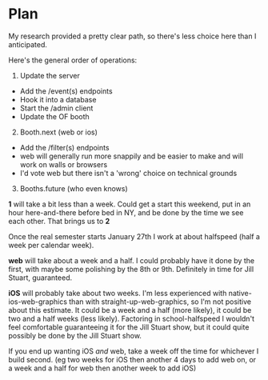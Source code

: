 # Plan

My research provided a pretty clear path, so there's less choice here than I anticipated.

Here's the general order of operations:

1. Update the server
  * Add the /event(s) endpoints
  * Hook it into a database
  * Start the /admin client
  * Update the OF booth
2. Booth.next (web or ios)
  * Add the /filter(s) endpoints
  * web will generally run more snappily and be easier to make and will work on walls or browsers
  * I'd vote web but there isn't a 'wrong' choice on technical grounds
3. Booths.future (who even knows)

**1** will take a bit less than a week. Could get a start this weekend, put in an hour here-and-there before bed in NY, and be done by the time we see each other. That brings us to **2**

Once the real semester starts January 27th I work at about halfspeed (half a week per calendar week).

**web** will take about a week and a half. I could probably have it done by the first, with maybe some polishing by the 8th or 9th. Definitely in time for Jill Stuart, guaranteed.

**iOS** will probably take about two weeks. I'm less experienced with native-ios-web-graphics than with straight-up-web-graphics, so I'm not positive about this estimate. It could be a week and a half (more likely), it could be two and a half weeks (less likely). Factoring in school-halfspeed I wouldn't feel comfortable guaranteeing it for the Jill Stuart show, but it could quite possibly be done by the Jill Stuart show.

If you end up wanting iOS *and* web, take a week off the time for whichever I build second. (eg two weeks for iOS then another 4 days to add web on, or a week and a half for web then another week to add iOS)
